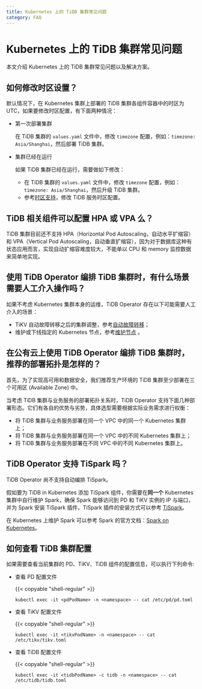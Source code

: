 ```yaml
---
title: Kubernetes 上的 TiDB 集群常见问题
category: FAQ
---
```


# Kubernetes 上的 TiDB 集群常见问题

本文介绍 Kubernetes 上的 TiDB 集群常见问题以及解决方案。

## 如何修改时区设置？

默认情况下，在 Kubernetes 集群上部署的 TiDB 集群各组件容器中的时区为 UTC，如果要修改时区配置，有下面两种情况：

* 第一次部署集群

    在 TiDB 集群的 `values.yaml` 文件中，修改 `timezone` 配置，例如：`timezone: Asia/Shanghai`，然后部署 TiDB 集群。

* 集群已经在运行

    如果 TiDB 集群已经在运行，需要做如下修改：

    * 在 TiDB 集群的 `values.yaml` 文件中，修改 `timezone` 配置，例如：`timezone: Asia/Shanghai`，然后升级 TiDB 集群。
    * 参考[时区支持](/how-to/configure/time-zone.md)，修改 TiDB 服务时区配置。

## TiDB 相关组件可以配置 HPA 或 VPA 么？

TiDB 集群目前还不支持 HPA（Horizontal Pod Autoscaling，自动水平扩缩容）和 VPA（Vertical Pod Autoscaling，自动垂直扩缩容），因为对于数据库这种有状态应用而言，实现自动扩缩容难度较大，不能单以 CPU 和 memory 监控数据来简单地实现。

## 使用 TiDB Operator 编排 TiDB 集群时，有什么场景需要人工介入操作吗？

如果不考虑 Kubernetes 集群本身的运维，TiDB Operator 存在以下可能需要人工介入的场景：

* TiKV 自动故障转移之后的集群调整，参考[自动故障转移](/how-to/maintain/tidb-in-kubernetes/auto-failover.md)；
* 维护或下线指定的 Kubernetes 节点，参考[维护节点](/how-to/maintain/tidb-in-kubernetes/tidb-node.md) 。

## 在公有云上使用 TiDB Operator 编排 TiDB 集群时，推荐的部署拓扑是怎样的？

首先，为了实现高可用和数据安全，我们推荐生产环境的 TiDB 集群至少部署在三个可用区 (Available Zone) 中。

当考虑 TiDB 集群与业务服务的部署拓扑关系时，TiDB Operator 支持下面几种部署形态。它们有各自的优势与劣势，具体选型需要根据实际业务需求进行权衡：

* 将 TiDB 集群与业务服务部署在同一个 VPC 中的同一个 Kubernetes 集群上；
* 将 TiDB 集群与业务服务部署在同一个 VPC 中的不同 Kubernetes 集群上；
* 将 TiDB 集群与业务服务部署在不同 VPC 中的不同 Kubernetes 集群上。

## TiDB Operator 支持 TiSpark 吗？

TiDB Operator 尚不支持自动编排 TiSpark。

假如要为 TiDB in Kubernetes 添加 TiSpark 组件，你需要在**同一个** Kubernetes 集群中自行维护 Spark，确保 Spark 能够访问到 PD 和 TiKV 实例的 IP 与端口，并为 Spark 安装 TiSpark 插件，TiSpark 插件的安装方式可以参考 [TiSpark](/tispark/tispark-user-guide_v1.x.md#已有-Spark-集群的部署方式)。

在 Kubernetes 上维护 Spark 可以参考 Spark 的官方文档：[Spark on Kubernetes](http://spark.apache.org/docs/latest/running-on-kubernetes.html)。

## 如何查看 TiDB 集群配置

如果需要查看当前集群的 PD、TiKV、TiDB 组件的配置信息，可以执行下列命令:

* 查看 PD 配置文件

    {{< copyable "shell-regular" >}}

    ```shell
    kubectl exec -it <pdPodName> -n <namespace> -- cat /etc/pd/pd.toml
    ```

* 查看 TiKV 配置文件

    {{< copyable "shell-regular" >}}

    ```shell
    kubectl exec -it <tikvPodName> -n <namespace> -- cat /etc/tikv/tikv.toml
    ```

* 查看 TiDB 配置文件

    {{< copyable "shell-regular" >}}

    ```shell
    kubectl exec -it <tidbPodName> -c tidb -n <namespace> -- cat /etc/tidb/tidb.toml
    ```